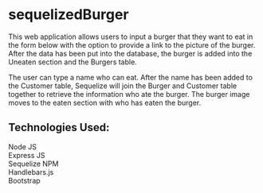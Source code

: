 # sequelizedBurger

This web application allows users to input a burger that they want to eat in the form below with the option to provide a link to the picture of the burger. After the data has been put into the database, the burger is added into the Uneaten section and the Burgers table. 

The user can type a name who can eat. After the name has been added to the Customer table, Sequelize will join the Burger and Customer table together to retrieve the information who ate the burger. The burger image moves to the eaten section with who has eaten the burger.


## Technologies Used:
 
  Node JS <br>
  Express JS<br>
  Sequelize NPM<br>
  Handlebars.js<br>
  Bootstrap<br>
